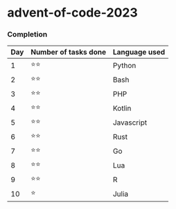 # advent-of-code-2023

### Completion

| Day | Number of tasks done  | Language used |
|-----|-----------------------|---------------|
| 1   | ⭐⭐                    | Python        |
| 2   | ⭐⭐                    | Bash          |
| 3   | ⭐⭐                    | PHP           |
| 4   | ⭐⭐                    | Kotlin        |
| 5   | ⭐⭐                    | Javascript    |
| 6   | ⭐⭐                    | Rust          |
| 7   | ⭐⭐                    | Go            |
| 8   | ⭐⭐                    | Lua           |
| 9   | ⭐⭐                    | R             |
| 10  | ⭐                     | Julia         |
